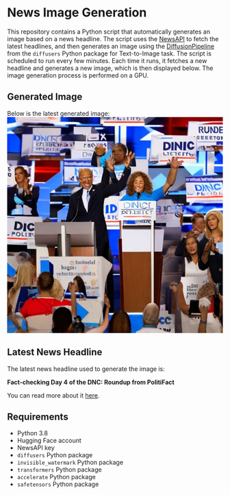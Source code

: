 # News Image Generation
This repository contains a Python script that automatically generates an image based on a news headline. The script uses the [NewsAPI](https://newsapi.org/) to fetch the latest headlines, and then generates an image using the [DiffusionPipeline](https://github.com/huggingface/diffusers) from the `diffusers` Python package for Text-to-Image task.
The script is scheduled to run every few minutes. Each time it runs, it fetches a new headline and generates a new image, which is then displayed below. The image generation process is performed on a GPU.

## Generated Image
Below is the latest generated image:
![Generated Image](image.png)

## Latest News Headline
The latest news headline used to generate the image is:

**Fact-checking Day 4 of the DNC: Roundup from PolitiFact**

You can read more about it [here](https://news.google.com/rss/articles/CBMimAFBVV95cUxQZ1hhOWM2MHlGZkt3QW94cnFvS1ozSHkwRDJRdkpGcTVpQWk5QVozV25yQUNqSTBxUjVXWU50LUNNUHg3eHRTWWdmR1F3RW8tdEVJM1NsdUotQkVqbEp1UXhpTXk5amtOZE9PYS1JQ21GbDB3dlFDM2xPaGR3ODhrZmVRcVAzQjBQNlNsYXlNeERNd045RG1ZcNIBngFBVV95cUxQa1BiMjlkUERjdnhXam9FZG1aem5LRFItUmdUZ1haeFplN0IteHNTWkRVOU8wbzBPVEF5N3JRR2ZMU3hPQzgxWGIxZFcwNHZYYzBqYktPNjB2OGQ2WlFUaEpqRjI0WmJTRUJTdURSU2NMR2lqZVpPaDdySnJFNzBtNVh3VUdCS3Ntb1RWeng4a2RzQVFWa0tWWlVJbzVmUQ?oc=5).

## Requirements
- Python 3.8
- Hugging Face account
- NewsAPI key
- `diffusers` Python package
- `invisible_watermark` Python package
- `transformers` Python package
- `accelerate` Python package
- `safetensors` Python package
